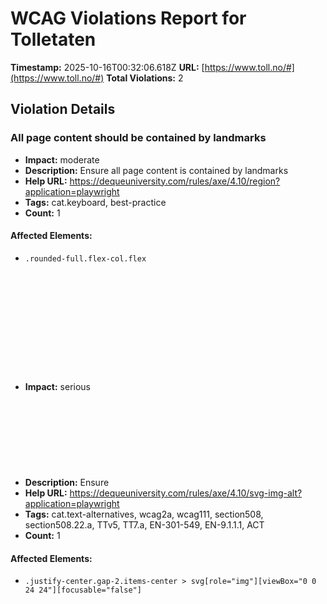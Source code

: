 # WCAG Violations Report for Tolletaten

**Timestamp:** 2025-10-16T00:32:06.618Z
**URL:** [https://www.toll.no/#](https://www.toll.no/#)
**Total Violations:** 2

## Violation Details

### All page content should be contained by landmarks

- **Impact:** moderate
- **Description:** Ensure all page content is contained by landmarks
- **Help URL:** https://dequeuniversity.com/rules/axe/4.10/region?application=playwright
- **Tags:** cat.keyboard, best-practice
- **Count:** 1

#### Affected Elements:

- `.rounded-full.flex-col.flex`

### <svg> elements with an img role must have an alternative text

- **Impact:** serious
- **Description:** Ensure <svg> elements with an img, graphics-document or graphics-symbol role have an accessible text
- **Help URL:** https://dequeuniversity.com/rules/axe/4.10/svg-img-alt?application=playwright
- **Tags:** cat.text-alternatives, wcag2a, wcag111, section508, section508.22.a, TTv5, TT7.a, EN-301-549, EN-9.1.1.1, ACT
- **Count:** 1

#### Affected Elements:

- `.justify-center.gap-2.items-center > svg[role="img"][viewBox="0 0 24 24"][focusable="false"]`
